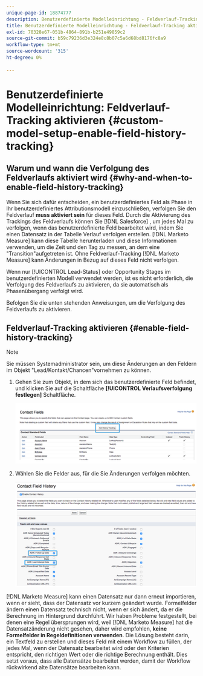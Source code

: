 ```yaml
---
unique-page-id: 18874777
description: Benutzerdefinierte Modelleinrichtung - Feldverlauf-Tracking aktivieren - [!DNL Marketo Measure] - Produktdokumentation
title: Benutzerdefinierte Modelleinrichtung - Feldverlauf-Tracking aktivieren
exl-id: 70328e67-051b-4864-891b-b251e49859c2
source-git-commit: b59c79236d3e324e8c8b07c5a6d68bd8176fc8a9
workflow-type: tm+mt
source-wordcount: '315'
ht-degree: 0%

---
```


# Benutzerdefinierte Modelleinrichtung: Feldverlauf-Tracking aktivieren {#custom-model-setup-enable-field-history-tracking}

## Warum und wann die Verfolgung des Feldverlaufs aktiviert wird {#why-and-when-to-enable-field-history-tracking}

Wenn Sie sich dafür entscheiden, ein benutzerdefiniertes Feld als Phase in Ihr benutzerdefiniertes Attributionsmodell einzuschließen, verfolgen Sie den Feldverlauf **muss aktiviert sein** für dieses Feld. Durch die Aktivierung des Trackings des Feldverlaufs können Sie [!DNL Salesforce] , um jedes Mal zu verfolgen, wenn das benutzerdefinierte Feld bearbeitet wird, indem Sie einen Datensatz in der Tabelle Verlauf verfolgen erstellen. [!DNL Marketo Measure] kann diese Tabelle herunterladen und diese Informationen verwenden, um die Zeit und den Tag zu messen, an dem eine &quot;Transition&quot;aufgetreten ist. Ohne Feldverlauf-Tracking [!DNL Marketo Measure] kann Änderungen in Bezug auf dieses Feld nicht verfolgen.

Wenn nur [!UICONTROL Lead-Status] oder Opportunity Stages im benutzerdefinierten Modell verwendet werden, ist es nicht erforderlich, die Verfolgung des Feldverlaufs zu aktivieren, da sie automatisch als Phasenübergang verfolgt wird.

Befolgen Sie die unten stehenden Anweisungen, um die Verfolgung des Feldverlaufs zu aktivieren.

## Feldverlauf-Tracking aktivieren {#enable-field-history-tracking}

>[!NOTE]
>
>Sie müssen Systemadministrator sein, um diese Änderungen an den Feldern im Objekt &quot;Lead/Kontakt/Chancen&quot;vornehmen zu können.

1. Gehen Sie zum Objekt, in dem sich das benutzerdefinierte Feld befindet, und klicken Sie auf die Schaltfläche **[!UICONTROL Verlaufsverfolgung festlegen]** Schaltfläche.

   ![](assets/1.png)

1. Wählen Sie die Felder aus, für die Sie Änderungen verfolgen möchten.

   ![](assets/2.png)

[!DNL Marketo Measure] kann einen Datensatz nur dann erneut importieren, wenn er sieht, dass der Datensatz vor kurzem geändert wurde. Formelfelder ändern einen Datensatz technisch nicht, wenn er sich ändert, da er die Berechnung im Hintergrund durchführt. Wir haben Probleme festgestellt, bei denen eine Regel übersprungen wird, weil [!DNL Marketo Measure] hat die Datensatzänderung nicht gesehen, daher wird empfohlen, **keine Formelfelder in Regeldefinitionen verwenden**. Die Lösung besteht darin, ein Textfeld zu erstellen und dieses Feld mit einem Workflow zu füllen, der jedes Mal, wenn der Datensatz bearbeitet wird oder den Kriterien entspricht, den richtigen Wert oder die richtige Berechnung enthält. Dies setzt voraus, dass alle Datensätze bearbeitet werden, damit der Workflow rückwirkend alte Datensätze bearbeiten kann.
